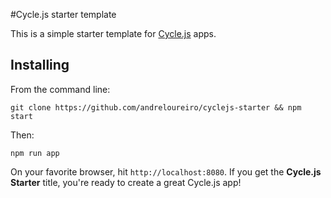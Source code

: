 #Cycle.js starter template

This is a simple starter template for [Cycle.js](http://cycle.js.org/) apps.

## Installing

From the command line:

`git clone https://github.com/andreloureiro/cyclejs-starter && npm start`

Then:

`npm run app`

On your favorite browser, hit `http://localhost:8080`. If you get the **Cycle.js Starter** title, you're ready to create a great Cycle.js app!